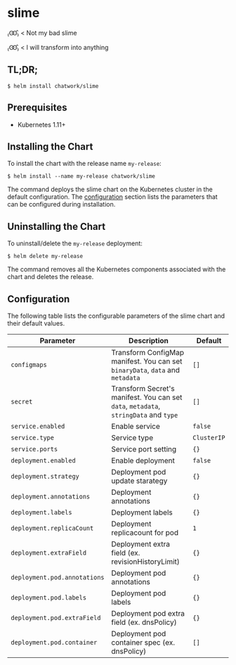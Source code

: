 # slime

₍Ꙭ̂₎ < Not my bad slime

₍Ꙭ̂₎ < I will transform into anything

## TL;DR;

```
$ helm install chatwork/slime
```

## Prerequisites

* Kubernetes 1.11+

## Installing the Chart


To install the chart with the release name `my-release`:

```
$ helm install --name my-release chatwork/slime
```

The command deploys the slime chart on the Kubernetes cluster in the default configuration. The [configuration](https://github.com/chatwork/charts/tree/master/slime#configuration) section lists the parameters that can be configured during installation.

## Uninstalling the Chart

To uninstall/delete the `my-release` deployment:

```
$ helm delete my-release
```

The command removes all the Kubernetes components associated with the chart and deletes the release.

## Configuration

The following table lists the configurable parameters of the slime chart and their default values.

|  Parameter | Description | Default |
| --- | --- | --- |
|  `configmaps` | Transform ConfigMap manifest. You can set `binaryData`, `data` and `metadata` | `[]` |
|  `secret` | Transform Secret's manifest. You can set `data`, `metadata`, `stringData` and `type` | `[]` |
| `service.enabled` | Enable service | `false` |
| `service.type` | Service type | `ClusterIP` |
| `service.ports` | Service port setting | `{} `|
| `deployment.enabled` | Enable deployment | `false` |
| `deployment.strategy` | Deployment pod update starategy | `{}` |
| `deployment.annotations` | Deployment annotations | `{}` |
| `deployment.labels` | Deployment labels | `{}` |
| `deployment.replicaCount` | Deployment replicacount for pod | `1`|
| `deployment.extraField` | Deployment extra field (ex. revisionHistoryLimit) | `{}`|
| `deployment.pod.annotations` | Deployment pod annotations | `{}`|
| `deployment.pod.labels` | Deployment pod labels | `{}`|
| `deployment.pod.extraField` | Deployment pod extra field (ex. dnsPolicy) | `{}`|
| `deployment.pod.container` | Deployment pod container spec (ex. dnsPolicy) | `[]`|
